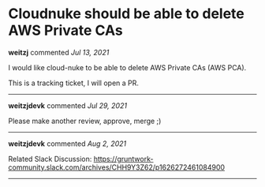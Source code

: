 # Cloudnuke should be able to delete AWS Private CAs

**weitzj** commented *Jul 13, 2021*

I would like cloud-nuke to be able to delete AWS Private CAs (AWS PCA).

This is a tracking ticket, I will open a PR.
<br />
***


**weitzjdevk** commented *Jul 29, 2021*

Please make another review, approve, merge ;)
***

**weitzjdevk** commented *Aug 2, 2021*

Related Slack Discussion:
https://gruntwork-community.slack.com/archives/CHH9Y3Z62/p1626272461084900
***

